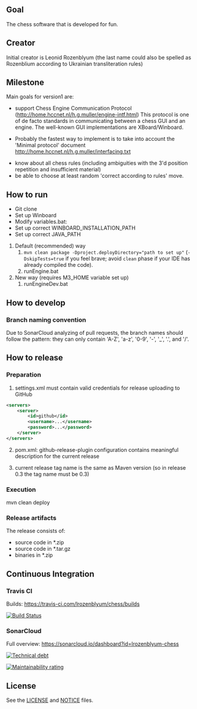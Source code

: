 ## Goal
The chess software that is developed for fun.

## Creator
Initial creator is Leonid Rozenblyum
(the last name could also be spelled as Rozenblium according to Ukrainian transliteration rules)

## Milestone
Main goals for version1 are:
* support Chess Engine Communication Protocol (http://home.hccnet.nl/h.g.muller/engine-intf.html)
This protocol is one of de facto standards in communicating between a chess GUI and an engine.
The well-known GUI implementations are XBoard/Winboard.
 + Probably the fastest way to implement is to take into account the 'Minimal protocol'
document http://home.hccnet.nl/h.g.muller/interfacing.txt
* know about all chess rules (including ambiguities with the 3'd position repetition and insufficient material)
* be able to choose at least random 'correct according to rules' move.

## How to run
* Git clone
* Set up Winboard
* Modify variables.bat:
 * Set up correct WINBOARD_INSTALLATION_PATH
 * Set up correct JAVA_PATH
 
1. Default (recommended) way
   1. `mvn clean package -Dproject.deployDirectory="path to set up"` 
   (`-DskipTests=true` if you feel brave; avoid `clean` phase if your IDE has already compiled the code).
   2. runEngine.bat
2. New way (requires M3_HOME variable set up)
   1. runEngineDev.bat
   
## How to develop
### Branch naming convention
Due to SonarCloud analyzing of pull requests, the branch names should follow the pattern: they can only contain 'A-Z', 'a-z', '0-9', '-', '_', '.', and '/'.
   
## How to release
### Preparation
1) settings.xml must contain valid credentials for release uploading to GitHub
```xml 
<servers>
    <server>
        <id>github</id>
        <username>...</username>
        <password>...</password>
    </server>
</servers>
```
2) pom.xml:
github-release-plugin configuration contains meaningful description for the current release

3) current release tag name is the same as Maven version (so in release 0.3 the tag name must be 0.3)

### Execution
mvn clean deploy

### Release artifacts
The release consists of:
* source code in *.zip
* source code in *.tar.gz
* binaries in *.zip   

## Continuous Integration
### Travis CI
Builds: https://travis-ci.com/lrozenblyum/chess/builds

[![Build Status](https://travis-ci.com/lrozenblyum/chess.svg?branch=master)](https://travis-ci.com/lrozenblyum/chess)

### SonarCloud
Full overview: https://sonarcloud.io/dashboard?id=lrozenblyum-chess

[![Technical debt](https://sonarcloud.io/api/project_badges/measure?project=lrozenblyum-chess&metric=sqale_index)](https://sonarcloud.io/component_measures?id=lrozenblyum-chess&metric=sqale_index)

[![Maintainability rating](https://sonarcloud.io/api/project_badges/measure?project=lrozenblyum-chess&metric=sqale_rating)](https://sonarcloud.io/component_measures?id=lrozenblyum-chess&metric=Maintainability)


## License
See the [LICENSE](LICENSE) and [NOTICE](NOTICE) files.
